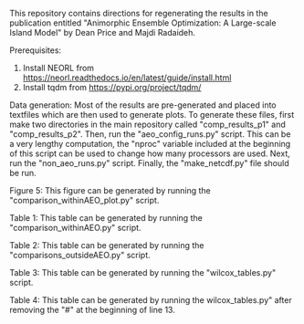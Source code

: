 This repository contains directions for regenerating the results in the publication entitled "Animorphic 
Ensemble Optimization: A Large-scale Island Model" by Dean Price and Majdi Radaideh.

Prerequisites:
1. Install NEORL from https://neorl.readthedocs.io/en/latest/guide/install.html
2. Install tqdm from https://pypi.org/project/tqdm/

Data generation:
Most of the results are pre-generated and placed into textfiles which are then used to generate plots. To generate these 
files, first make two directories in the main repository called "comp_results_p1" and "comp_results_p2". Then, run the 
"aeo_config_runs.py" script. This can be a very lengthy computation, the "nproc" variable included at the beginning of 
this script can be used to change how many processors are used. Next, run the "non_aeo_runs.py" script. Finally, the 
"make_netcdf.py" file should be run.

Figure 5:
This figure can be generated by running the "comparison_withinAEO_plot.py" script.

Table 1:
This table can be generated by running the "comparison_withinAEO.py" script.

Table 2:
This table can be generated by running the "comparisons_outsideAEO.py" script.

Table 3:
This table can be generated by running the "wilcox_tables.py" script.

Table 4:
This table can be generated by running the wilcox_tables.py" after removing the "#" at the beginning of line 13.


